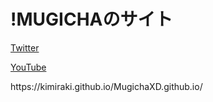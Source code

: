 <h1>!MUGICHAのサイト</h1>
<a href="https://mobile.twitter.com/MugichaXD">Twitter</a>
<p><a href="https://www.youtube.com/@mugichadx">YouTube</a></p>
https://kimiraki.github.io/MugichaXD.github.io/
